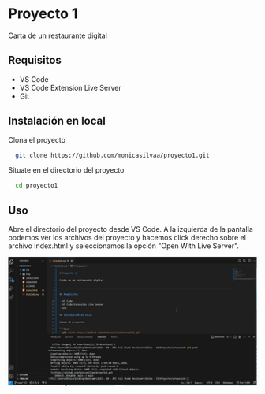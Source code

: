 
# Proyecto 1

Carta de un restaurante digital



## Requisitos

- VS Code
- VS Code Extension Live Server
- Git

## Instalación en local

Clona el proyecto

```bash
  git clone https://github.com/monicasilvaa/proyecto1.git
```

Situate en el directorio del proyecto

```bash
  cd proyecto1
```

## Uso

Abre el directorio del proyecto desde VS Code. A la izquierda de la pantalla podemos ver los archivos del proyecto y hacemos click derecho sobre el archivo index.html y seleccionamos la opción "Open With Live Server".

![DEMO](demo/usage.gif)



